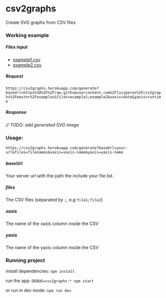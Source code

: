 # csv2graphs
Create SVG graphs from CSV files

### Working example

##### Files input
- [example1.csv](https://github.com/luizperes/csv2graphs/blob/master/examples/example1.csv)
- [example2.csv](https://github.com/luizperes/csv2graphs/blob/master/examples/example2.csv)

##### Request
`https://csv2graphs.herokuapp.com/generate?baseUrl=https%3A%2F%2Fraw.githubusercontent.com%2Fluizperes%2Fcsv2graphs%2Fmaster%2Fexamples&files=example1;example2&xaxis=date&yaxis=runtime`

##### Response
_// TODO: add generated SVG image_

### Usage:

`https://csv2graphs.herokuapp.com/generate?baseUrl=your-url&files=filenames&xaxis=xaxis-name&yaxis=yaxis-name`

##### baseUrl
Your server url with the path the include your file list.

##### files
The CSV files (separated by `;`, e.g `file1;file2`)

##### xaxis
The name of the xaxis column inside the CSV

##### yaxis
The name of the yaxis column inside the CSV

### Running project

install dependencies:
`npm install`

run the app:
`DEBUG=csv2graphs:* npm start`

or run in dev mode:
`npm run dev`


